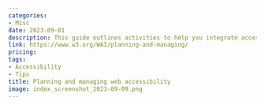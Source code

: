 ```yaml
---
categories:
- Misc
date: 2023-09-01
description: This guide outlines activities to help you integrate accessibility throughout the web production process. This applies to individual projects and on an organizational level. These activities are not necessarily carried out in sequence, and are ideally repeated over time to continually raise the level of accessibility capability.
link: https://www.w3.org/WAI/planning-and-managing/
pricing:
tags:
- Accessibility
- Tips
title: Planning and managing web accessibility
image: index_screenshot_2023-09-09.png
---
```

